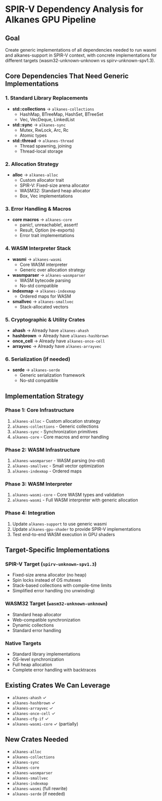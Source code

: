 # SPIR-V Dependency Analysis for Alkanes GPU Pipeline

## Goal
Create generic implementations of all dependencies needed to run wasmi and alkanes-support in SPIR-V context, with concrete implementations for different targets (wasm32-unknown-unknown vs spirv-unknown-spv1.3).

## Core Dependencies That Need Generic Implementations

### 1. Standard Library Replacements
- **std::collections** → `alkanes-collections`
  - HashMap, BTreeMap, HashSet, BTreeSet
  - Vec, VecDeque, LinkedList
- **std::sync** → `alkanes-sync` 
  - Mutex, RwLock, Arc, Rc
  - Atomic types
- **std::thread** → `alkanes-thread`
  - Thread spawning, joining
  - Thread-local storage

### 2. Allocation Strategy
- **alloc** → `alkanes-alloc`
  - Custom allocator trait
  - SPIR-V: Fixed-size arena allocator
  - WASM32: Standard heap allocator
  - Box, Vec implementations

### 3. Error Handling & Macros
- **core macros** → `alkanes-core`
  - panic!, unreachable!, assert!
  - Result, Option (re-exports)
  - Error trait implementations

### 4. WASM Interpreter Stack
- **wasmi** → `alkanes-wasmi`
  - Core WASM interpreter
  - Generic over allocation strategy
- **wasmparser** → `alkanes-wasmparser`
  - WASM bytecode parsing
  - No-std compatible
- **indexmap** → `alkanes-indexmap`
  - Ordered maps for WASM
- **smallvec** → `alkanes-smallvec`
  - Stack-allocated vectors

### 5. Cryptographic & Utility Crates
- **ahash** → Already have `alkanes-ahash`
- **hashbrown** → Already have `alkanes-hashbrown`
- **once_cell** → Already have `alkanes-once-cell`
- **arrayvec** → Already have `alkanes-arrayvec`

### 6. Serialization (if needed)
- **serde** → `alkanes-serde`
  - Generic serialization framework
  - No-std compatible

## Implementation Strategy

### Phase 1: Core Infrastructure
1. `alkanes-alloc` - Custom allocation strategy
2. `alkanes-collections` - Generic collections
3. `alkanes-sync` - Synchronization primitives
4. `alkanes-core` - Core macros and error handling

### Phase 2: WASM Infrastructure  
1. `alkanes-wasmparser` - WASM parsing (no-std)
2. `alkanes-smallvec` - Small vector optimization
3. `alkanes-indexmap` - Ordered maps

### Phase 3: WASM Interpreter
1. `alkanes-wasmi-core` - Core WASM types and validation
2. `alkanes-wasmi` - Full WASM interpreter with generic allocation

### Phase 4: Integration
1. Update `alkanes-support` to use generic wasmi
2. Update `alkanes-gpu-shader` to provide SPIR-V implementations
3. Test end-to-end WASM execution in GPU shaders

## Target-Specific Implementations

### SPIR-V Target (`spirv-unknown-spv1.3`)
- Fixed-size arena allocator (no heap)
- Spin locks instead of OS mutexes
- Stack-based collections with compile-time limits
- Simplified error handling (no unwinding)

### WASM32 Target (`wasm32-unknown-unknown`)
- Standard heap allocator
- Web-compatible synchronization
- Dynamic collections
- Standard error handling

### Native Targets
- Standard library implementations
- OS-level synchronization
- Full heap allocation
- Complete error handling with backtraces

## Existing Crates We Can Leverage
- `alkanes-ahash` ✓
- `alkanes-hashbrown` ✓  
- `alkanes-arrayvec` ✓
- `alkanes-once-cell` ✓
- `alkanes-cfg-if` ✓
- `alkanes-wasmi-core` ✓ (partially)

## New Crates Needed
- `alkanes-alloc`
- `alkanes-collections` 
- `alkanes-sync`
- `alkanes-core`
- `alkanes-wasmparser`
- `alkanes-smallvec`
- `alkanes-indexmap`
- `alkanes-wasmi` (full rewrite)
- `alkanes-serde` (if needed)